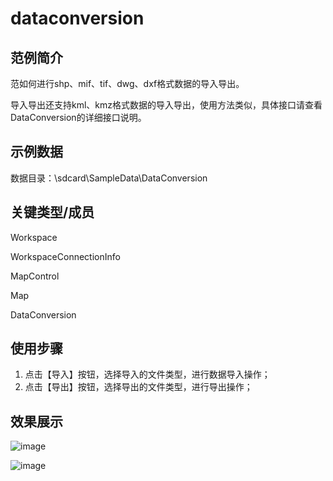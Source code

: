 # dataconversion

## 范例简介

范如何进行shp、mif、tif、dwg、dxf格式数据的导入导出。

导入导出还支持kml、kmz格式数据的导入导出，使用方法类似，具体接口请查看DataConversion的详细接口说明。

## 示例数据

数据目录：\sdcard\SampleData\DataConversion

## 关键类型/成员
Workspace
 
WorkspaceConnectionInfo	

MapControl	

Map	
 
DataConversion

## 使用步骤

1. 点击【导入】按钮，选择导入的文件类型，进行数据导入操作；
2. 点击【导出】按钮，选择导出的文件类型，进行导出操作；

## 效果展示

![image](https://github.com/SuperMap/iMobile-SampleCode/blob/master/AndroidStudioSampleCode/coordsystranslator/ImportData1.png)

![image](https://github.com/SuperMap/iMobile-SampleCode/blob/master/AndroidStudioSampleCode/coordsystranslator/ImportData2.png)


